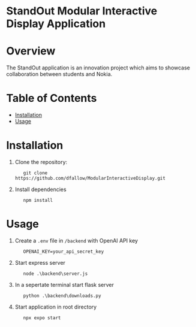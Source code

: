 # StandOut Modular Interactive Display Application

# Overview
The StandOut application is an innovation project which aims to showcase collaboration between students and Nokia. 

# Table of Contents
- [Installation](https://github.com/dfallow/ModularInteractiveDisplay?tab=readme-ov-file#installation)
- [Usage](https://github.com/dfallow/ModularInteractiveDisplay/edit/main/README.md#usage)

# Installation

1. Clone the repository:
   
   ```
      git clone https://github.com/dfallow/ModularInteractiveDisplay.git
   ```
3. Install dependencies
   ```
      npm install
   ``` 
# Usage
1. Create a ```.env``` file in ```/backend``` with OpenAI API key
   
   ```
      OPENAI_KEY=your_api_secret_key
   ```
3. Start express server
   ```
      node .\backend\server.js
   ```
4. In a sepertate terminal start flask server
   ```
      python .\backend\downloads.py
   ```
5. Start application in root directory
   ```
      npx expo start
   ```

